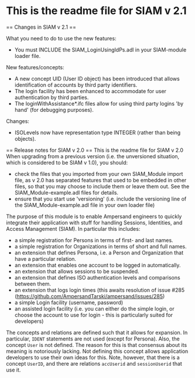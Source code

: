 ﻿This is the readme file for SIAM v 2.1
======================================

== Changes in SIAM v 2.1 ==

What you need to do to use the new features:
- You must INCLUDE the SIAM_LoginUsingIdPs.adl in your SIAM-module loader file.

New features/concepts:
- A new concept UID (User ID object) has been introduced that allows identification of accounts by third party identifiers.
- The login facility has been enhanced to accommodate for user authentication by third parties.
- The loginWithAssistance*.ifc files allow for using third party logins 'by hand' (for debugging purposes).

Changes:
- ISOLevels now have representation type INTEGER (rather than being objects).


== Release notes for SIAM v 2.0 ==
This is the readme file for SIAM v 2.0
When upgrading from a previous version (i.e. the unversioned situation, which is considered to be SIAM v 1.0), you should:
- check the files that you imported from your own SIAM_Module import file, as v 2.0 has separated features that used to be embedded in other files, so that you may choose to include them or leave them out. See the SIAM_Module-example.adl files for details.
- ensure that you start use 'versioning' (i.e. include the versioning line of the SIAM_Module-example.adl file in your own loader file) 

The purpose of this module is to enable Ampersand engineers to quickly integrate their application with stuff for handling Sessions, Identities, and Access Management (SIAM). 
In particular this includes:
- a simple registration for Persons in terms of first- and last names.
- a simple registration for Organizations in terms of short and full names.
- an extension that defines Persona, i.e. a Person and Organization that have a particular relation.
- an extension that enables one account to be logged in automatically.
- an extension that allows sessions to be suspended.
- an extension that defines ISO authentication levels and comparisons between them.
- an extension that logs login times (this awaits resolution of issue #285 (https://github.com/AmpersandTarski/ampersand/issues/285)
- a simple Login facility (username, password)
- an assisted login facility (i.e. you can either do the simple login, or choose the account to use for login - this is particularly suited for developers)

The concepts and relations are defined such that it allows for expansion. In particular, `IDENT` statements are not used (except for Persona). Also, the concept `User` is not defined. The reason for this is that consensus about its meaning is notoriously lacking. Not defining this concept allows application developers to use their own ideas for this. Note, however, that there is a concept `UserID`, and there are relations `accUserid` and `sessionUserid` that use it.
